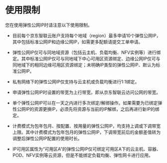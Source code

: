 # 使用限制

您在使用弹性公网IP时请注意以下使用限制。

- 目前每个京东智联云账户支持每个地域（region）最多申请10个弹性公网IP，其中包括标准公网IP和边缘公网IP，如需更多配额请提交工单申请。

- 弹性公网IP仅可与同地域资源（包括云主机、负载均衡、NFV实例等）进行绑定。其中标准公网IP仅可与同地域下中心可用区资源绑定、边缘公网IP仅可与同地域下的相同边缘可用区资源绑定；未明确IP类型的弹性公网IP、默认为标准公网IP。

- 私有网络下的弹性公网IP仅支持与云主机或负载均衡进行1:1绑定。

- 申请弹性公网IP时设置的带宽为上行带宽，即从京东智联云访问公网的带宽。

- 单个弹性公网IP可以在一天之内进行多次绑定/解绑操作。如果需要为已绑定弹性公网IP的资源更换IP，必须先将资源与当前的IP解绑，之后再进行新IP的绑定。

- 计费模式为包年包月、按配置、按用量的弹性公网IP，均支持上调或下调带宽上限。其中计费模式为包年包月的弹性公网IP，下调带宽前后的金额差值转为调整后弹性公网IP配置的使用时长。

- IP可用区属性为“可用区A”的弹性公网IP仅可绑定可用区A下的云主机、容器、POD、NFV实例等云资源，但是不能绑定负载均衡、弹性网卡进行应用。


